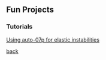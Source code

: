 ## Fun Projects

<!--Science
1. Gomboc
2. Singularities
3. Linear and non-linear
4. Patterns, patterns, patterns
5. When the history comes to bite...
-->
<!--Paintings-->

### Tutorials

[Using auto-07p for elastic instabilities](./elastInstab)
<!-- [Hydrodynamic instabilities](./hydInstab) -->
    
<!--## Paraphernalia to pick the brain
G\"omb\"oc

% \f is defined as #1f(#2) using the macro
\f\relax{x} = \int_{-\infty}^\infty
    \f\hat\xi\,e^{2 \pi i \xi x}
    \,d\xi
    
## Music

## Graphic design
-->

[back](./)
